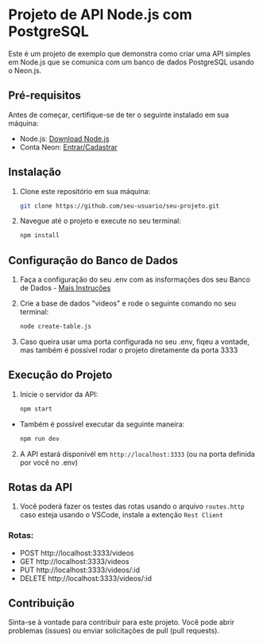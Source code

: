 # Projeto de API Node.js com PostgreSQL

Este é um projeto de exemplo que demonstra como criar uma API simples em Node.js que se comunica com um banco de dados PostgreSQL usando o Neon.js.

## Pré-requisitos

Antes de começar, certifique-se de ter o seguinte instalado em sua máquina:

- Node.js: [Download Node.js](https://nodejs.org/)
- Conta Neon: [Entrar/Cadastrar](https://neon.tech/)

## Instalação

1. Clone este repositório em sua máquina:

   ```bash
   git clone https://github.com/seu-usuario/seu-projeto.git
2. Navegue até o projeto e execute no seu terminal:
    ```bash
   npm install
## Configuração do Banco de Dados

1. Faça a configuração do seu .env com as insformações dos seu Banco de Dados - [Mais Instruções](https://neon.tech/docs/connect/connect-from-any-app)
2. Crie a base de dados "videos" e rode o seguinte comando no seu terminal:

    ```bash
    node create-table.js
3. Caso queira usar uma porta configurada no seu .env, fiqeu a vontade, mas também é possível rodar o projeto diretamente da porta 3333
## Execução do Projeto

1. Inicie o servidor da API:
    ```bash
    npm start
- Também é possível executar da seguinte maneira:
    ```bash
    npm run dev
2. A API estará disponivél em `http://localhost:3333` (ou na porta definida por você no .env)
## Rotas da API

1. Você poderá fazer os testes das rotas usando o arquivo `routes.http` caso esteja usando o VSCode, instale a extenção `Rest Client`
### Rotas:

- POST http://localhost:3333/videos
- GET http://localhost:3333/videos
- PUT http://localhost:3333/videos/:id
- DELETE http://localhost:3333/videos/:id
## Contribuição

Sinta-se à vontade para contribuir para este projeto. Você pode abrir problemas (issues) ou enviar solicitações de pull (pull requests).

